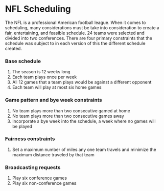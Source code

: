 # NFL Scheduling

The NFL is a professional American football league. When it comes to scheduling, many considerations must be take into consideration to create a fair, entertaining, and feasible schedule. 24 teams were selected and divided into two conferences. There are four primary constraints that the schedule was subject to in each version of this the different schedule created.

### Base schedule

1. The season is 12 weeks long
2. Each team plays once per week
3. All 12 games that a team plays would be against a different opponent
4. Each team will play at most six home games

### Game pattern and bye week constraints 

1. No team plays more than two consecutive gamed at home
2. No team plays more than two consecutive games away
3. Incorporate a bye week into the schedule, a week where no games will be played

### Fairness constraints 

1. Set a maximum number of miles any one team travels and minimize the maximum distance traveled by that team

### Broadcasting requests 

1. Play six conference games
2. Play six non-conference games
